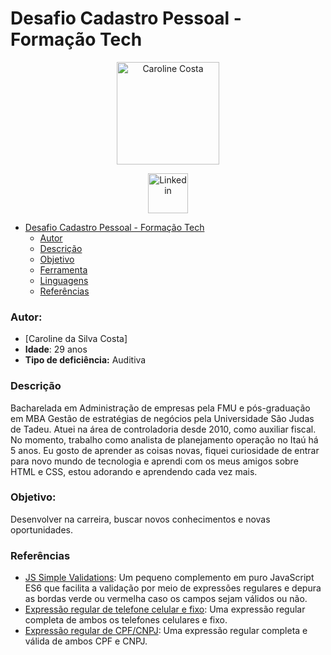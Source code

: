 # Desafio Cadastro Pessoal - Formação Tech

<p style="text-align: center">
 <img alt="Caroline Costa" background-imagem="imagens/Carol.PNG" height="164px" />
</p>

<p style="text-align: center">
 <a href="https://www.linkedin.com/in/caroline-costa-2114a284/">
  <img alt="Linkedin" background-imagem="imagens/logolink.PNG" height="64px" />
 </a>
</p>

- [Desafio Cadastro Pessoal - Formação Tech](#desafio-cadastro-pessoal---formação-tech)
    - [Autor](#autor)
    - [Descrição](#descrição)
    - [Objetivo](#objetivo)
    - [Ferramenta](#ferramenta)
    - [Linguagens](#linguagens)
    - [Referências](#referências)

### Autor:

- [Caroline da Silva Costa]
- **Idade**: 29 anos
- **Tipo de deficiência:** Auditiva

### Descrição

Bacharelada em Administração de empresas pela FMU e pós-graduação em MBA Gestão de estratégias de negócios pela Universidade São Judas de Tadeu. Atuei na área de controladoria desde 2010, como auxiliar fiscal. No momento, trabalho como analista de planejamento operação no Itaú há 5 anos. Eu gosto de aprender as coisas novas, fiquei curiosidade de entrar para novo mundo de tecnologia e aprendi com os meus amigos sobre HTML e CSS, estou adorando e aprendendo cada vez mais. 

### Objetivo:

Desenvolver na carreira, buscar novos conhecimentos e novas oportunidades.


### Referências

- [JS Simple Validations](https://github.com/tarponjargon/js-simple-validations): Um pequeno complemento em puro JavaScript ES6 que facilita a validação por meio de expressões regulares e depura as bordas verde ou vermelha caso os campos sejam válidos ou não. 
- [Expressão regular de telefone celular e fixo](https://gist.github.com/reggiegutter/5516382): Uma expressão regular completa de ambos os telefones celulares e fixo. 
- [Expressão regular de CPF/CNPJ](https://pt.stackoverflow.com/questions/133691/formatar-campo-cpf-ou-cnpj-usando-regex): Uma expressão regular completa e válida de ambos CPF e CNPJ.

